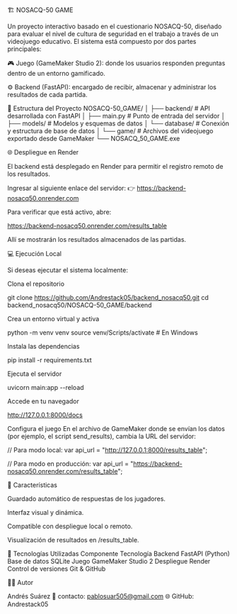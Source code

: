 🏗️ NOSACQ-50 GAME

Un proyecto interactivo basado en el cuestionario NOSACQ-50, diseñado para evaluar el nivel de cultura de seguridad en el trabajo a través de un videojuego educativo.
El sistema está compuesto por dos partes principales:

🎮 Juego (GameMaker Studio 2): donde los usuarios responden preguntas dentro de un entorno gamificado.

⚙️ Backend (FastAPI): encargado de recibir, almacenar y administrar los resultados de cada partida.

🚀 Estructura del Proyecto
NOSACQ-50_GAME/
│
├── backend/          # API desarrollada con FastAPI
│   ├── main.py       # Punto de entrada del servidor
│   ├── models/       # Modelos y esquemas de datos
│   └── database/     # Conexión y estructura de base de datos
│
└── game/             # Archivos del videojuego exportado desde GameMaker
    └── NOSACQ_50_GAME.exe

🌐 Despliegue en Render

El backend está desplegado en Render para permitir el registro remoto de los resultados.

Ingresar al siguiente enlace del servidor:
👉 https://backend-nosacq50.onrender.com

Para verificar que está activo, abre:

https://backend-nosacq50.onrender.com/results_table


Allí se mostrarán los resultados almacenados de las partidas.

💻 Ejecución Local

Si deseas ejecutar el sistema localmente:

Clona el repositorio

git clone https://github.com/Andrestack05/backend_nosacq50.git
cd backend_nosacq50/NOSACQ-50_GAME/backend


Crea un entorno virtual y activa

python -m venv venv
source venv/Scripts/activate  # En Windows


Instala las dependencias

pip install -r requirements.txt


Ejecuta el servidor

uvicorn main:app --reload


Accede en tu navegador

http://127.0.0.1:8000/docs


Configura el juego
En el archivo de GameMaker donde se envían los datos (por ejemplo, el script send_results), cambia la URL del servidor:

// Para modo local:
var api_url = "http://127.0.0.1:8000/results_table";

// Para modo en producción:
var api_url = "https://backend-nosacq50.onrender.com/results_table";

🧩 Características

Guardado automático de respuestas de los jugadores.

Interfaz visual y dinámica.

Compatible con despliegue local o remoto.

Visualización de resultados en /results_table.

🧠 Tecnologías Utilizadas
Componente	Tecnología
Backend	FastAPI (Python)
Base de datos	SQLite
Juego	GameMaker Studio 2
Despliegue	Render
Control de versiones	Git & GitHub

🧑‍💼 Autor

Andrés Suárez
📧 contacto: pablosuar505@gmail.com
🌐 GitHub: Andrestack05
